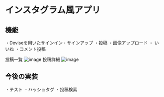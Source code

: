 # インスタグラム風アプリ

## 機能
・Deviseを用いたサインイン・サインアップ
・投稿
・画像アップロード
・ いいね
・コメント投稿

 投稿一覧
![image](https://user-images.githubusercontent.com/67978940/124375527-a770c200-dcdd-11eb-9f9d-6a96f2fbc2b2.png)
投稿詳細
![image](https://user-images.githubusercontent.com/67978940/124375551-c53e2700-dcdd-11eb-9c89-c464b12bcf46.png)


## 今後の実装
・テスト
・ハッシュタグ
・投稿検索

